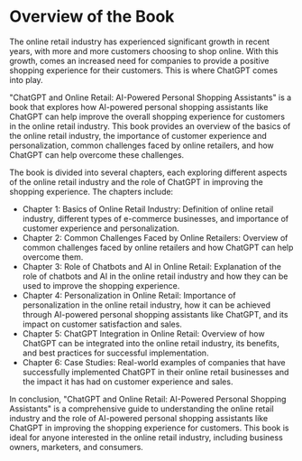 Overview of the Book
==================================

The online retail industry has experienced significant growth in recent years, with more and more customers choosing to shop online. With this growth, comes an increased need for companies to provide a positive shopping experience for their customers. This is where ChatGPT comes into play.

"ChatGPT and Online Retail: AI-Powered Personal Shopping Assistants" is a book that explores how AI-powered personal shopping assistants like ChatGPT can help improve the overall shopping experience for customers in the online retail industry. This book provides an overview of the basics of the online retail industry, the importance of customer experience and personalization, common challenges faced by online retailers, and how ChatGPT can help overcome these challenges.

The book is divided into several chapters, each exploring different aspects of the online retail industry and the role of ChatGPT in improving the shopping experience. The chapters include:

* Chapter 1: Basics of Online Retail Industry: Definition of online retail industry, different types of e-commerce businesses, and importance of customer experience and personalization.
* Chapter 2: Common Challenges Faced by Online Retailers: Overview of common challenges faced by online retailers and how ChatGPT can help overcome them.
* Chapter 3: Role of Chatbots and AI in Online Retail: Explanation of the role of chatbots and AI in the online retail industry and how they can be used to improve the shopping experience.
* Chapter 4: Personalization in Online Retail: Importance of personalization in the online retail industry, how it can be achieved through AI-powered personal shopping assistants like ChatGPT, and its impact on customer satisfaction and sales.
* Chapter 5: ChatGPT Integration in Online Retail: Overview of how ChatGPT can be integrated into the online retail industry, its benefits, and best practices for successful implementation.
* Chapter 6: Case Studies: Real-world examples of companies that have successfully implemented ChatGPT in their online retail businesses and the impact it has had on customer experience and sales.

In conclusion, "ChatGPT and Online Retail: AI-Powered Personal Shopping Assistants" is a comprehensive guide to understanding the online retail industry and the role of AI-powered personal shopping assistants like ChatGPT in improving the shopping experience for customers. This book is ideal for anyone interested in the online retail industry, including business owners, marketers, and consumers.
